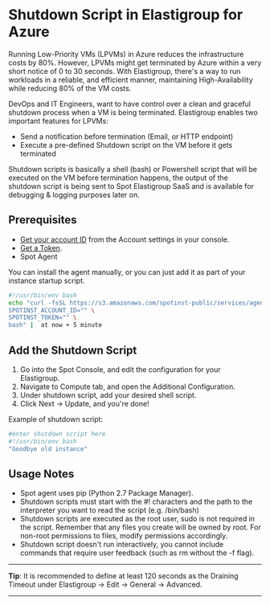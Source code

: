 # Shutdown Script in Elastigroup for Azure

Running Low-Priority VMs (LPVMs) in Azure reduces the infrastructure costs by 80%. However, LPVMs might get terminated by Azure within a very short notice of 0 to 30 seconds. With Elastigroup, there's a way to run workloads in a reliable, and efficient manner, maintaining High-Availability while reducing 80% of the VM costs.

DevOps and IT Engineers, want to have control over a clean and graceful shutdown process when a VM is being terminated. Elastigroup enables two important features for LPVMs:

- Send a notification before termination (Email, or HTTP endpoint)
- Execute a pre-defined Shutdown script on the VM before it gets terminated

Shutdown scripts is basically a shell (bash) or Powershell script that will be executed on the VM before termination happens, the output of the shutdown script is being sent to Spot Elastigroup SaaS and is available for debugging & logging purposes later on.

## Prerequisites

- [Get your account ID](https://console.spotinst.com/#/settings/account/general) from the Account settings in your console.
- [Get a Token](https://console.spotinst.com/#/settings/tokens/permanent).
- Spot Agent

You can install the agent manually, or you can just add it as part of your instance startup script.

```bash
#!/usr/bin/env bash
echo "curl -fsSL https://s3.amazonaws.com/spotinst-public/services/agent/azure-elastigroup-agent-init.sh | \
SPOTINST_ACCOUNT_ID="" \
SPOTINST_TOKEN="" \
bash" |  at now + 5 minute
```

## Add the Shutdown Script

1. Go into the Spot Console, and edit the configuration for your Elastigroup.
2. Navigate to Compute tab, and open the Additional Configuration.
3. Under shutdown script, add your desired shell script.
4. Click Next -> Update, and you're done!

Example of shutdown script:

```bash
#enter shutdown script here
#!/usr/bin/env bash
"Goodbye old instance"
```

## Usage Notes

- Spot agent uses pip (Python 2.7 Package Manager).
- Shutdown scripts must start with the #! characters and the path to the interpreter you want to read the script (e.g. /bin/bash)
- Shutdown scripts are executed as the root user, sudo is not required in the script. Remember that any files you create will be owned by root. For non-root permissions to files, modify permissions accordingly.
- Shutdown script doesn't run interactively, you cannot include commands that require user feedback (such as rm without the -f flag).

---

**Tip**: It is recommended to define at least 120 seconds as the Draining Timeout under Elastigroup -> Edit -> General -> Advanced.

---
